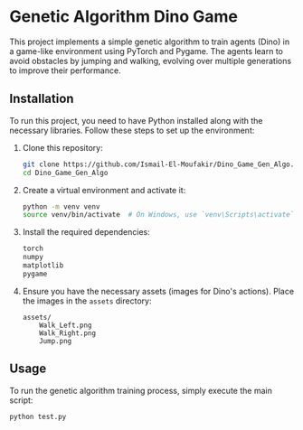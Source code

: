 # Genetic Algorithm Dino Game

This project implements a simple genetic algorithm to train agents (Dino) in a game-like environment using PyTorch and Pygame. The agents learn to avoid obstacles by jumping and walking, evolving over multiple generations to improve their performance.


## Installation

To run this project, you need to have Python installed along with the necessary libraries. Follow these steps to set up the environment:

1. Clone this repository:
    ```bash
    git clone https://github.com/Ismail-El-Moufakir/Dino_Game_Gen_Algo.git
    cd Dino_Game_Gen_Algo
    ```

2. Create a virtual environment and activate it:
    ```bash
    python -m venv venv
    source venv/bin/activate  # On Windows, use `venv\Scripts\activate`
    ```

3. Install the required dependencies:
    ```bash
    torch
    numpy
    matplotlib
    pygame
    ```

4. Ensure you have the necessary assets (images for Dino's actions). Place the images in the `assets` directory:
    ```
    assets/
        Walk_Left.png
        Walk_Right.png
        Jump.png
    ```

## Usage

To run the genetic algorithm training process, simply execute the main script:

```bash
python test.py
